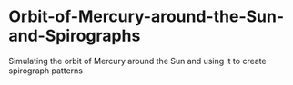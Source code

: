 # Orbit-of-Mercury-around-the-Sun-and-Spirographs
Simulating the orbit of Mercury around the Sun and using it to create spirograph patterns
